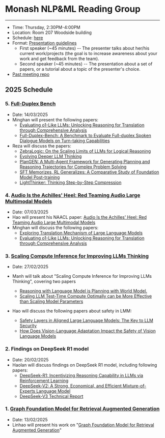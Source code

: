 # Monash NLP&ML Reading Group
---

- Time: Thursday, 2:30PM-4:00PM
- Location: Room 207 Woodside building
- Schedule: [here](https://docs.google.com/document/d/13qkZBy1KBCeFa5s72fMCaCXpthnTWSg0ft4Y9fJuxzw/edit?usp=sharing)
- Format: [Presentation guidelines](presenter-guideline.md)
    - First speaker (~45 minutes) -- The presenter talks about her/his current work/projects (the goal is to increase awareness about your work and get feedback from the team).
    - Second speaker (~45 minutes) -- The presentation about a set of papers, or a tutorial about a topic of the presenter's choice.
- [Past meeting repo](past-meetings)

## 2025 Schedule
### 5. [Full-Duplex Bench]()
- Date: 14/03/2025
- Minghan will present the following papers:
   - [Evaluating o1-Like LLMs: Unlocking Reasoning for Translation through Comprehensive Analysis](https://www.arxiv.org/abs/2502.11544)
   - [Full-Duplex-Bench: A Benchmark to Evaluate Full-duplex Spoken Dialogue Models on Turn-taking Capabilities](https://arxiv.org/abs/2503.04721)
- Reza will discuss the papers:
   - [ZebraLogic: On the Scaling Limits of LLMs for Logical Reasoning](https://arxiv.org/abs/2502.01100)
   - [Evolving Deeper LLM Thinking](https://arxiv.org/abs/2501.09891)
   - [PlanGEN: A Multi-Agent Framework for Generating Planning and Reasoning Trajectories for Complex Problem Solving](https://arxiv.org/abs/2502.16111)
   - [SFT Memorizes, RL Generalizes: A Comparative Study of Foundation Model Post-training](https://arxiv.org/abs/2501.17161)
   - [LightThinker: Thinking Step-by-Step Compression](https://arxiv.org/abs/2502.15589)

### 4. [Audio Is the Achilles' Heel: Red Teaming Audio Large Multimodal Models](https://arxiv.org/abs/2410.23861)
- Date: 07/03/2025
- Hao will present his NAACL paper: [Audio Is the Achilles' Heel: Red Teaming Audio Large Multimodal Models](https://arxiv.org/abs/2410.23861)
- Minghan will discuss the following papers:
   - [Exploring Translation Mechanism of Large Language Models](https://arxiv.org/abs/2502.11806)
   - [Evaluating o1-Like LLMs: Unlocking Reasoning for Translation through Comprehensive Analysis](https://arxiv.org/pdf/2502.11544)
### 3. [Scaling Compute Inference for Improving LLMs Thinking](https://docs.google.com/presentation/d/1PuVUYmmvl_Z-hwKBTCcTuLdpgLzq1t_jvFZhijnKZZg/edit#slide=id.g339a2814a3d_0_0)
- Date: 27/02/2025
- Manh will talk about "Scaling Compute Inference for Improving LLMs Thinking", covering two papers
   - [Reasoning with Language Model is Planning with World Model.](https://aclanthology.org/2023.emnlp-main.507/)
   - [Scaling LLM Test-Time Compute Optimally can be More Effective than Scaling Model Parameters](https://arxiv.org/abs/2408.03314)

- Hao will discuss the following papers about safety in LMM:
   - [Safety Layers in Aligned Large Language Models: The Key to LLM Security](https://arxiv.org/abs/2408.17003)
   - [How Does Vision-Language Adaptation Impact the Safety of Vision Language Models](https://arxiv.org/abs/2410.07571) 

### 2. Findings on DeepSeek R1 model
- Date: 20/02/2025
- Haolan will discuss findings on DeepSeek R1 model, including following papers:
   - [DeepSeek-R1: Incentivizing Reasoning Capability in LLMs via Reinforcement Learning](https://arxiv.org/abs/2501.12948)
   - [DeepSeek-V2: A Strong, Economical, and Efficient Mixture-of-Experts Language Model](https://arxiv.org/abs/2405.04434)
   - [DeepSeek-V3 Technical Report](https://arxiv.org/abs/2412.19437)

### 1. [Graph Foundation Model for Retrieval Augmented Generation](https://arxiv.org/abs/2502.01113)
- Date: 13/02/2025
- Linhao will present his work on "[Graph Foundation Model for Retrieval Augmented Generation](https://arxiv.org/abs/2502.01113)"
